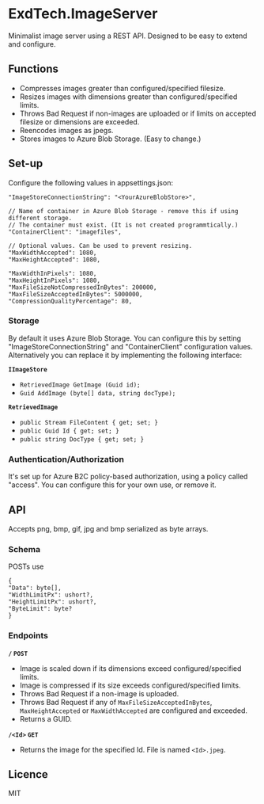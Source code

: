 # ExdTech.ImageServer
Minimalist image server using a REST API. Designed to be easy to extend and configure.

## Functions
* Compresses images greater than configured/specified filesize.
* Resizes images with dimensions greater than configured/specified limits.
* Throws Bad Request if non-images are uploaded or if limits on accepted filesize or dimensions are exceeded.
* Reencodes images as jpegs. 
* Stores images to Azure Blob Storage. (Easy to change.)

## Set-up
Configure the following values in appsettings.json:

    "ImageStoreConnectionString": "<YourAzureBlobStore>",

    // Name of container in Azure Blob Storage - remove this if using different storage.
    // The container must exist. (It is not created programmtically.)
    "ContainerClient": "imagefiles",

    // Optional values. Can be used to prevent resizing.
    "MaxWidthAccepted": 1080,
    "MaxHeightAccepted": 1080,

    "MaxWidthInPixels": 1080,
    "MaxHeightInPixels": 1080,
    "MaxFileSizeNotCompressedInBytes": 200000,
    "MaxFileSizeAcceptedInBytes": 5000000,
    "CompressionQualityPercentage": 80,
    
### Storage
By default it uses Azure Blob Storage. You can configure this by setting "ImageStoreConnectionString" and "ContainerClient" configuration values. Alternatively you can replace it by implementing the following interface:

**`IImageStore`**
* `RetrievedImage GetImage (Guid id);`
* `Guid AddImage (byte[] data, string docType);`
        
**`RetrievedImage`**
* `public Stream FileContent { get; set; }`
* `public Guid Id { get; set; }`
* `public string DocType { get; set; }`


### Authentication/Authorization
It's set up for Azure B2C policy-based authorization, using a policy called "access". You can configure this for your own use, or remove it.

## API
Accepts png, bmp, gif, jpg and bmp serialized as byte arrays.

### Schema
POSTs use 
```
{
"Data": byte[],
"WidthLimitPx": ushort?,
"HeightLimitPx": ushort?,
"ByteLimit": byte?
}
````

### Endpoints

**`/` `POST`** 
* Image is scaled down if its dimensions exceed configured/specified limits.
* Image is compressed if its size exceeds configured/specified limits.
* Throws Bad Request if a non-image is uploaded.
* Throws Bad Request if any of `MaxFileSizeAcceptedInBytes`, `MaxHeightAccepted` or `MaxWidthAccepted` are configured and exceeded.
* Returns a GUID.

**`/<Id>` `GET`**
* Returns the image for the specified Id. File is named `<Id>.jpeg`.

## Licence
MIT
